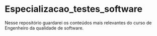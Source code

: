 # Especializacao_testes_software
Nesse repositório guardarei os conteúdos mais relevantes do curso de Engenheiro da qualidade de software.
